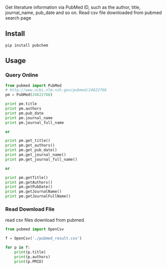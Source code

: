 Get literature information via PubMed ID, such as the author, title, journal_name, pub_date and so on.
Read csv file downloaded from pubmed search page

## Install
    pip install pubchem

## Usage
### Query Online
```python
from pubmed import PubMed
# http://www.ncbi.nlm.nih.gov/pubmed/24622768
pm = PubMed(24622768)

print pm.title
print pm.authors
print pm.pub_date
print pm.journal_name
print pm.journal_full_name

or

print pm.get_title()
print pm.get_authors()
print pm.get_pub_date()
print pm.get_journal_name()
print pm.get_journal_full_name()

or

print pm.getTitle()
print pm.getAuthors()
print pm.getPubDate()
print pm.getJournalName()
print pm.getJournalFullName()
```
### Read Download File
read csv files download from pubmed
```python
from pubmed import OpenCsv

f = OpenCsv('./pubmed_result.csv')

for p in f:
    print(p.title)
    print(p.authors)
    print(p.PMID)
```